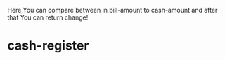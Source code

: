 Here,You can compare between in bill-amount to cash-amount and after that You can return change!

# cash-register
